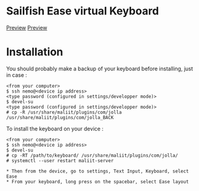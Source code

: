 # Sailfish Ease virtual Keyboard

[Preview](http://i.imgur.com/mekiJ4X.png "Sailfish Ease keyboard Preview")
[Preview](http://i.imgur.com/LheLfqC.png "Sailfish Ease keyboard Preview")


# Installation

You should probably make a backup of your keyboard before installing, just in case :

```
<from your computer>
$ ssh nemo@<device ip address>
<type password (configured in settings/developper mode)>
$ devel-su
<type password (configured in settings/developper mode)>
# cp -R /usr/share/maliit/plugins/com/jolla /usr/share/maliit/plugins/com/jolla_BACK
```

To install the keyboard on your device :

```
<from your computer>
$ ssh nemo@<device ip address>
$ devel-su
# cp -RT /path/to/keyboard/ /usr/share/maliit/plugins/com/jolla/
# systemctl --user restart maliit-server

* Then from the device, go to settings, Text Input, Keyboard, select Ease
* From your keyboard, long press on the spacebar, select Ease layout
```
    
    